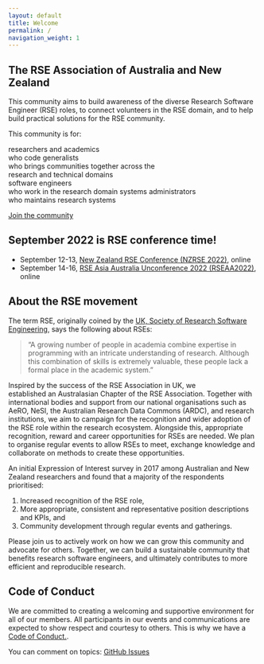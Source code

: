 ```yaml
---
layout: default
title: Welcome
permalink: /
navigation_weight: 1
---
```


## The RSE Association of Australia and New Zealand

This community aims to build awareness of the diverse Research Software 
Engineer (RSE) roles, to connect volunteers in the RSE domain, and to 
help build practical solutions for the RSE community. 

This community is for:

<div class="roleTable">
<div class="roleRow">
	<span class="roles">
		<emp>researchers</emp> and <emp>academics</emp> <br/> 
		who code 
	</span>
	<span class="roles">
		<emp>generalists</emp> <br/> 
		who brings communities together across the <br/>
		research and technical domains
	</span>
</div>
<div class="roleRow">
	<span class="roles">
		<emp>software engineers</emp> <br/> 
		who work in the research domain
	</span>
	<span class="roles">
		<emp>systems administrators</emp> <br/> 
		who maintains research systems
	</span>
</div>
</div>


<a class="rse rse-join" href="{{ site.sign_up }}">Join the community</a>

## September 2022 is RSE conference time!

- September 12-13, [New Zealand RSE Conference (NZRSE 2022)](https://www.rseconference.nz/), online
- September 14-16, [RSE Asia Australia Unconference 2022 (RSEAA2022)](https://rse-aunz.github.io/2022-Asia-Australia-unconference/), online

## About the RSE movement 

The term RSE, originally coined by the 
[UK, Society of Research Software Engineering](https://society-rse.org/), 
says the following about RSEs: 
> “A growing number of people in academia combine expertise in 
> programming with an intricate understanding of research. 
> Although this combination of skills is extremely valuable, 
> these people lack a formal place in the academic system.”

Inspired by the success of the RSE Association in UK, we  
established an Australasian Chapter of the RSE Association. 
Together with  international bodies and support from our national 
organisations such as AeRO, NeSI, the Australian Research Data Commons 
(ARDC), and research institutions, we aim to campaign for the 
recognition and wider adoption of the RSE role within the research 
ecosystem. 
Alongside this, appropriate recognition, reward and career opportunities
for RSEs are needed. 
We plan to organise regular events to allow RSEs to meet, exchange 
knowledge and collaborate on methods to create these opportunities.

An initial Expression of Interest survey in 2017 among Australian and 
New Zealand researchers and found that a majority of the respondents 
 prioritised:
1. Increased recognition of the RSE role, 
1. More appropriate, consistent and representative position descriptions 
and KPIs, and 
1. Community development through regular events and gatherings. 

Please join us to actively work on how we can grow this community and 
advocate for others. 
Together, we can build a sustainable community that benefits research 
software engineers, and ultimately contributes to more efficient and 
reproducible research.

## Code of Conduct
We are committed to creating a welcoming and supportive environment for all of our members. All participants in our events and communications are expected to show respect and courtesy to others. This is why we have a [Code of Conduct.](https://rse-aunz.github.io/code-of-conduct).

You can comment on topics: <a class="rse" href="https://github.com/rse-aunz/rse-au/issues">GitHub Issues</a> 
